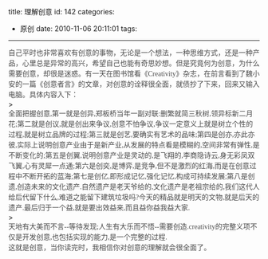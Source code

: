 title: 理解创意
id: 142
categories:
  - 原创
date: 2010-11-06 20:11:01
tags:
---

<div><span style="color: #494949;font-family: simsun;font-size: 14px;line-height: 21px">自己平时也非常喜欢有创意的事物，无论是一个想法，一种思维方式，还是一种产品，心里总是异常的高兴，希望自己也能有奇思妙想。但是究竟何为创意，为什么需要创意，却很是迷惑。有一天在图书馆看《Creativity》杂志，在前言看到了魏小安的一篇《创意者言》的文章，对创意的诠释很全面，就债抄了下来，回来又输入电脑。具体内容入下：</span></div>
> <div><span style="color: #494949;font-family: simsun;font-size: 14px;line-height: 21px">全面把握创意,第一就是创异,郑板桥当年一副对联:删繁就简三秋树,领异标新二月花;第二就是创议,就是创出来争议,创意不怕争议,争议一定意义上就是树立个性的过程,就是树立品牌的过程;第三就是创艺,要确实有艺术的品味;第四是创亦,亦此亦彼,实际上说明创意产业由于是新产业,从发展的特点看是模糊的,空间非常有弹性,是不断变化的;第五是创翼,说明创意产业是灵动的,是飞翔的,李商隐诗云,身无彩凤双飞翼,心有灵犀一点通;第六是创奕,是博弈,是竞争,但不是激烈的红海,而是在创意过程中不断开拓的蓝海;第七是创亿,即形成记忆,强化记忆,构成可持续发展;第八是创遗,创造未来的文化遗产.自然遗产是老天爷给的,文化遗产是老祖宗给的,我们这代人给后代留下什么,难道之能留下建筑垃圾吗?今天的精品就是明天的文物,就是后天的遗产.最后归于一个益,就是要出效益来,而且益你益我益大家.</span></div>
> 	<div><span style="color: #494949;font-family: simsun;font-size: 14px;line-height: 21px">天地有大美而不言--等待发现;人生有大乐而不悟--需要创造.creativity的完整义项不仅是开发创意,也包括实现的能力,是一个完整的过程.</span></div>
<div><span style="color: #494949;font-family: simsun;font-size: 14px;line-height: 21px">这就是创意，当你读完时，我相信你对创意的理解就会很全面了。</span></div>
